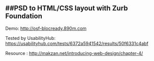 ##PSD to HTML/CSS layout with Zurb Foundation
---
Demo: http://osf-blocready.890m.com

Tested by UsabilityHub: https://usabilityhub.com/tests/6372a5941542/results/50f6331c4abf

Resource : http://makzan.net/introducing-web-design/chapter-4/
